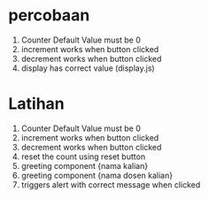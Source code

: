 # percobaan
1. Counter Default Value must be 0
2. increment works when button clicked
3. decrement works when button clicked
4. display has correct value (display.js)

# Latihan
1. Counter Default Value must be 0
2. increment works when button clicked
3. decrement works when button clicked
4. reset the count using reset button
5. greeting component {nama kalian}
6. greeting component {nama dosen kalian}
7. triggers alert with correct message when clicked